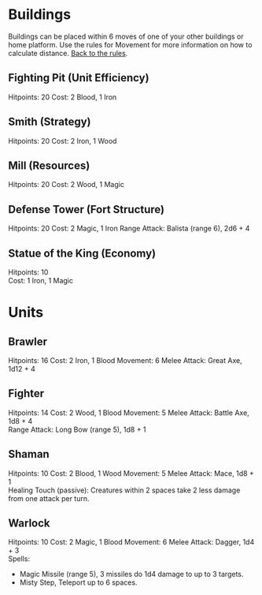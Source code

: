 # Buildings
Buildings can be placed within 6 moves of one of your other buildings or home platform. Use the rules for Movement for more information on how to calculate distance. [Back to the rules](README.md).

## Fighting Pit (Unit Efficiency)
Hitpoints: 20
Cost: 2 Blood, 1 Iron

## Smith (Strategy)
Hitpoints: 20
Cost: 2 Iron, 1 Wood

## Mill (Resources)
Hitpoints: 20
Cost: 2 Wood, 1 Magic

## Defense Tower (Fort Structure)
Hitpoints: 20
Cost: 2 Magic, 1 Iron
Range Attack: Balista (range 6), 2d6 + 4

## Statue of the King (Economy)
Hitpoints: 10  
Cost: 1 Iron, 1 Magic

# Units

## Brawler
Hitpoints: 16
Cost: 2 Iron, 1 Blood
Movement: 6
Melee Attack: Great Axe, 1d12 + 4  

## Fighter
Hitpoints: 14
Cost: 2 Wood, 1 Blood
Movement: 5
Melee Attack: Battle Axe, 1d8 + 4  
Range Attack: Long Bow (range 5), 1d8 + 1  

## Shaman
Hitpoints: 10
Cost: 2 Blood, 1 Wood
Movement: 5
Melee Attack: Mace, 1d8 + 1  
Healing Touch (passive): Creatures within 2 spaces take 2 less damage from one attack per turn.  

## Warlock
Hitpoints: 10
Cost: 2 Magic, 1 Blood
Movement: 6
Melee Attack: Dagger, 1d4 + 3  
Spells:  
- Magic Missile (range 5), 3 missiles do 1d4 damage to up to 3 targets.
- Misty Step, Teleport up to 6 spaces.